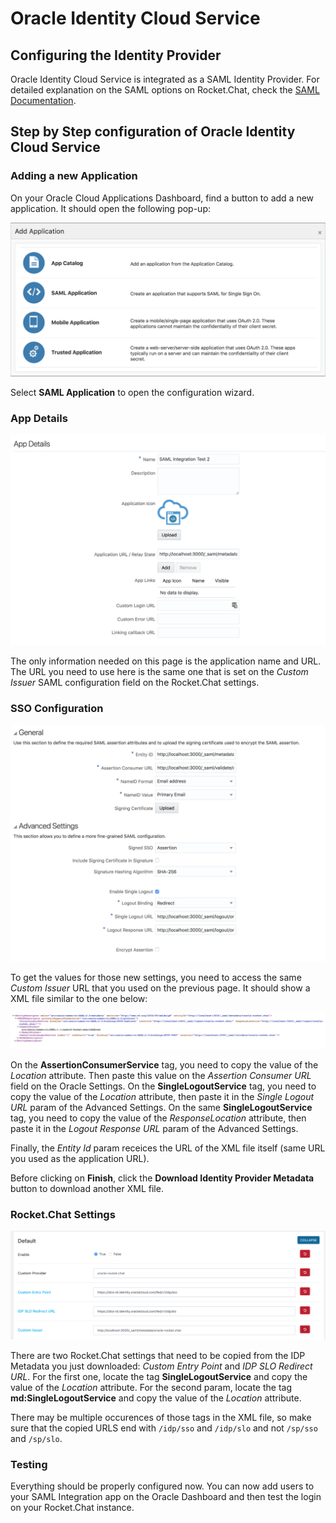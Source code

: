 # Oracle Identity Cloud Service

## Configuring the Identity Provider

Oracle Identity Cloud Service is integrated as a SAML Identity Provider. For detailed explanation on the SAML options on Rocket.Chat, check the [SAML Documentation](../README.md).

## Step by Step configuration of Oracle Identity Cloud Service

### Adding a new Application

On your Oracle Cloud Applications Dashboard, find a button to add a new application. It should open the following pop-up:

![Add Application Popup][AddApplication]

Select **SAML Application** to open the configuration wizard.

### App Details

![App Details][AppDetails]

The only information needed on this page is the application name and URL. The URL you need to use here is the same one that is set on the *Custom Issuer* SAML configuration field on the Rocket.Chat settings.

### SSO Configuration

![SSO Configuration][SSOConfiguration]

To get the values for those new settings, you need to access the same *Custom Issuer* URL that you used on the previous page. It should show a XML file similar to the one below:

![Sample XML Configuration][SampleXMLConfiguration]

On the **AssertionConsumerService** tag, you need to copy the value of the *Location* attribute. Then paste this value on the *Assertion Consumer URL* field on the Oracle Settings.
On the **SingleLogoutService** tag, you need to copy the value of the *Location* attribute, then paste it in the *Single Logout URL* param of the Advanced Settings.
On the same **SingleLogoutService** tag, you need to copy the value of the *ResponseLocation* attribute, then paste it in the *Logout Response URL* param of the Advanced Settings.

Finally, the *Entity Id* param receices the URL of the XML file itself (same URL you used as the application URL).

Before clicking on **Finish**, click the **Download Identity Provider Metadata** button to download another XML file.

### Rocket.Chat Settings

![Rocket.Chat Settings][RocketChatSettings]

There are two Rocket.Chat settings that need to be copied from the IDP Metadata you just downloaded: *Custom Entry Point* and *IDP SLO Redirect URL*.
For the first one, locate the tag **SingleLogoutService** and copy the value of the *Location* attribute.
For the second param, locate the tag **md:SingleLogoutService** and copy the value of the *Location* attribute.

There may be multiple occurences of those tags in the XML file, so make sure that the copied URLS end with `/idp/sso` and `/idp/slo` and not `/sp/sso` and `/sp/slo`.

### Testing

Everything should be properly configured now. You can now add users to your SAML Integration app on the Oracle Dashboard and then test the login on your Rocket.Chat instance.

[AddApplication]: AddApplication.png
[AppDetails]: AppDetails.png
[RocketChatSettings]: RocketChatSettings.png
[SSOConfiguration]: SSOConfiguration.png
[SampleXMLConfiguration]: SampleXMLConfiguration.png
